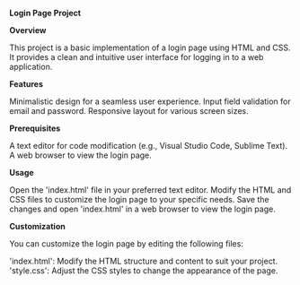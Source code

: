 **Login Page Project**

**Overview**

This project is a basic implementation of a login page using HTML and CSS. It provides a clean and intuitive user interface for logging in to a web application.

**Features**

Minimalistic design for a seamless user experience.
Input field validation for email and password.
Responsive layout for various screen sizes.

**Prerequisites**

A text editor for code modification (e.g., Visual Studio Code, Sublime Text).
A web browser to view the login page.

**Usage**

Open the 'index.html' file in your preferred text editor.
Modify the HTML and CSS files to customize the login page to your specific needs.
Save the changes and open 'index.html' in a web browser to view the login page.

**Customization**

You can customize the login page by editing the following files:

'index.html': Modify the HTML structure and content to suit your project.
'style.css': Adjust the CSS styles to change the appearance of the page.

